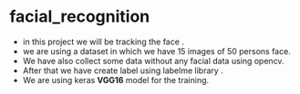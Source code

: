 # facial_recognition

* in this project we will be tracking the face .
* we are using a dataset in which we have 15 images of 50 persons face.
* We have also collect some data without any facial data using opencv.
* After that we have create label using labelme library .
* We are using keras <b>VGG16</b> model for the training.

